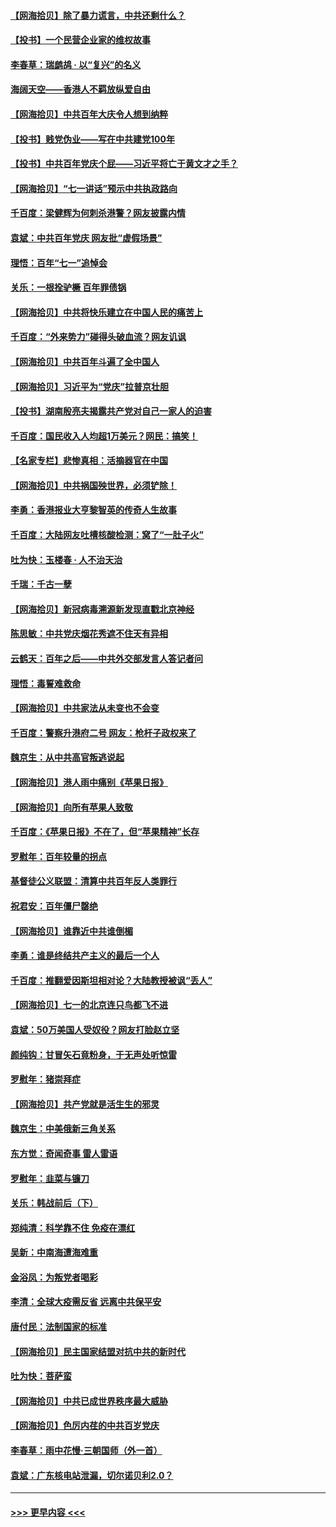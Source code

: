 #### [【网海拾贝】除了暴力谎言，中共还剩什么？](../pages/nsc993/n13071082.md?t=07071251) 
#### [【投书】一个民营企业家的维权故事](../pages/nsc993/n13070932.md?t=07071251) 
#### [李春草：瑞鹧鸪 · 以“复兴”的名义](../pages/nsc993/n13069984.md?t=07071251) 
#### [海阔天空——香港人不羁放纵爱自由](../pages/nsc993/n13069407.md?t=07071251) 
#### [【网海拾贝】中共百年大庆令人想到纳粹](../pages/nsc993/n13068483.md?t=07071251) 
#### [【投书】贱党伪业——写在中共建党100年](../pages/nsc993/n13067843.md?t=07071251) 
#### [【投书】中共百年党庆个屁——习近平将亡于黄文才之手？](../pages/nsc993/n13067425.md?t=07071251) 
#### [【网海拾贝】“七一讲话”预示中共执政路向](../pages/nsc993/n13066434.md?t=07071251) 
#### [千百度：梁健辉为何刺杀港警？网友披露内情](../pages/nsc993/n13066979.md?t=07071251) 
#### [袁斌：中共百年党庆 网友批“虚假场景”](../pages/nsc993/n13066385.md?t=07071251) 
#### [理悟：百年“七一”追悼会](../pages/nsc993/n13066106.md?t=07071251) 
#### [关乐：一根拴驴橛 百年罪债锅](../pages/nsc993/n13066089.md?t=07071251) 
#### [【网海拾贝】中共将快乐建立在中国人民的痛苦上](../pages/nsc993/n13064939.md?t=07071251) 
#### [千百度：“外来势力”碰得头破血流？网友讥讽](../pages/nsc993/n13064878.md?t=07071251) 
#### [【网海拾贝】中共百年斗遍了全中国人](../pages/nsc993/n13060020.md?t=07071251) 
#### [【网海拾贝】习近平为“党庆”拉普京壮胆](../pages/nsc993/n13057781.md?t=07071251) 
#### [【投书】湖南殷亮夫揭露共产党对自己一家人的迫害](../pages/nsc993/n13057744.md?t=07071251) 
#### [千百度：国民收入人均超1万美元？网民：搞笑！](../pages/nsc993/n13057692.md?t=07071251) 
#### [【名家专栏】悲惨真相：活摘器官在中国](../pages/nsc993/n13056611.md?t=07071251) 
#### [【网海拾贝】中共祸国殃世界，必须铲除！](../pages/nsc993/n13056011.md?t=07071251) 
#### [李勇：香港报业大亨黎智英的传奇人生故事](../pages/nsc993/n13055258.md?t=07071251) 
#### [千百度：大陆网友吐槽核酸检测：窝了“一肚子火”](../pages/nsc993/n13055194.md?t=07071251) 
#### [吐为快：玉楼春 · 人不治天治](../pages/nsc993/n13054028.md?t=07071251) 
#### [千瑞：千古一孽](../pages/nsc993/n13054016.md?t=07071251) 
#### [【网海拾贝】新冠病毒溯源新发现直戳北京神经](../pages/nsc993/n13052425.md?t=07071251) 
#### [陈思敏：中共党庆烟花秀遮不住天有异相](../pages/nsc993/n13052020.md?t=07071251) 
#### [云鹤天：百年之后——中共外交部发言人答记者问](../pages/nsc993/n13051604.md?t=07071251) 
#### [理悟：毒誓难救命](../pages/nsc993/n13051601.md?t=07071251) 
#### [【网海拾贝】中共家法从未变也不会变](../pages/nsc993/n13050366.md?t=07071251) 
#### [千百度：警察升港府二号 网友：枪杆子政权来了](../pages/nsc993/n13050261.md?t=07071251) 
#### [魏京生：从中共高官叛逃说起](../pages/nsc993/n13048997.md?t=07071251) 
#### [【网海拾贝】港人雨中痛别《苹果日报》](../pages/nsc993/n13048941.md?t=07071251) 
#### [【网海拾贝】向所有苹果人致敬](../pages/nsc993/n13046795.md?t=07071251) 
#### [千百度：《苹果日报》不在了，但“苹果精神”长存](../pages/nsc993/n13046703.md?t=07071251) 
#### [罗慰年：百年较量的拐点](../pages/nsc993/n13046542.md?t=07071251) 
#### [基督徒公义联盟：清算中共百年反人类罪行](../pages/nsc993/n13046499.md?t=07071251) 
#### [祝君安：百年僵尸罄绝](../pages/nsc993/n13045595.md?t=07071251) 
#### [【网海拾贝】谁靠近中共谁倒楣](../pages/nsc993/n13044667.md?t=07071251) 
#### [李勇：谁是终结共产主义的最后一个人](../pages/nsc993/n13044397.md?t=07071251) 
#### [千百度：推翻爱因斯坦相对论？大陆教授被讽“丢人”](../pages/nsc993/n13043908.md?t=07071251) 
#### [【网海拾贝】七一的北京连只鸟都飞不进](../pages/nsc993/n13041377.md?t=07071251) 
#### [袁斌：50万美国人受奴役？网友打脸赵立坚](../pages/nsc993/n13041330.md?t=07071251) 
#### [颜纯钩：甘冒矢石竟粉身，于无声处听惊雷](../pages/nsc993/n13041140.md?t=07071251) 
#### [罗慰年：猪崇拜症](../pages/nsc993/n13041071.md?t=07071251) 
#### [【网海拾贝】共产党就是活生生的邪灵](../pages/nsc993/n13036627.md?t=07071251) 
#### [魏京生：中美俄新三角关系](../pages/nsc993/n13035986.md?t=07071251) 
#### [东方觉：奇闻奇事 雷人雷语](../pages/nsc993/n13035878.md?t=07071251) 
#### [罗慰年：韭菜与镰刀](../pages/nsc993/n13034374.md?t=07071251) 
#### [关乐：韩战前后（下）](../pages/nsc993/n13034113.md?t=07071251) 
#### [郑纯清：科学靠不住 免疫在漂红](../pages/nsc993/n13034093.md?t=07071251) 
#### [吴新：中南海遭海难重](../pages/nsc993/n13034084.md?t=07071251) 
#### [金浴凤：为叛党者喝彩](../pages/nsc993/n13034058.md?t=07071251) 
#### [李清：全球大疫需反省 远离中共保平安](../pages/nsc993/n13033784.md?t=07071251) 
#### [唐付民：法制国家的标准](../pages/nsc993/n13032944.md?t=07071251) 
#### [【网海拾贝】民主国家结盟对抗中共的新时代](../pages/nsc993/n13031717.md?t=07071251) 
#### [吐为快：菩萨蛮](../pages/nsc993/n13030033.md?t=07071251) 
#### [【网海拾贝】中共已成世界秩序最大威胁](../pages/nsc993/n13028138.md?t=07071251) 
#### [【网海拾贝】色厉内荏的中共百岁党庆](../pages/nsc993/n13025582.md?t=07071251) 
#### [李春草：雨中花慢‧三朝国师（外一首）](../pages/nsc993/n13025567.md?t=07071251) 
#### [袁斌：广东核电站泄漏，切尔诺贝利2.0？](../pages/nsc993/n13025475.md?t=07071251) 

----
#### [ >>> 更早内容 <<< ](../indexes/nsc993-earlier.md)
